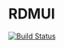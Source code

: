 # RDMUI

[![Build Status](https://travis-ci.org/thezaza101/RDMUI.svg?branch=master)](https://travis-ci.org/thezaza101/RDMUI)
